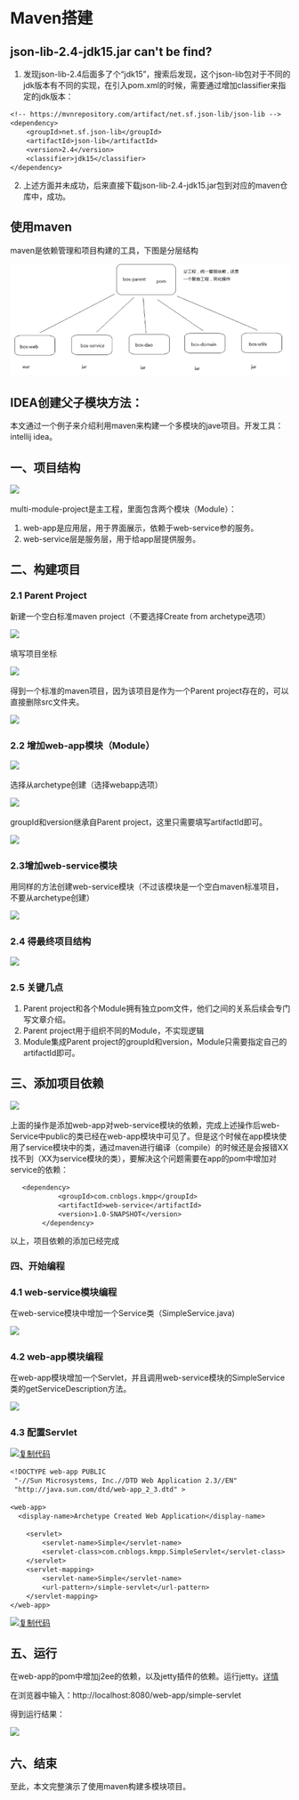 # Maven搭建

## json-lib-2.4-jdk15.jar can't be find?

1. 发现json-lib-2.4后面多了个“jdk15”，搜索后发现，这个json-lib包对于不同的jdk版本有不同的实现，在引入pom.xml的时候，需要通过增加classifier来指定的jdk版本：

```text
<!-- https://mvnrepository.com/artifact/net.sf.json-lib/json-lib -->
<dependency>
	<groupId>net.sf.json-lib</groupId>
	<artifactId>json-lib</artifactId>
	<version>2.4</version>
	<classifier>jdk15</classifier>
</dependency>
```

   2. 上述方面并未成功，后来直接下载json-lib-2.4-jdk15.jar包到对应的maven仓库中，成功。

## 使用maven

maven是依赖管理和项目构建的工具，下图是分层结构

![](../../../.gitbook/assets/image%20%28243%29.png)

## IDEA创建父子模块方法：

本文通过一个例子来介绍利用maven来构建一个多模块的jave项目。开发工具：intellij idea。

## 一、项目结构

![](https://images2015.cnblogs.com/blog/737467/201510/737467-20151021214045958-176796341.png)

multi-module-project是主工程，里面包含两个模块（Module）：

1. web-app是应用层，用于界面展示，依赖于web-service参的服务。
2. web-service层是服务层，用于给app层提供服务。

## 二、构建项目

### 2.1 Parent Project

新建一个空白标准maven project（不要选择Create from archetype选项）

![](https://images2015.cnblogs.com/blog/737467/201510/737467-20151021215418411-426885337.png)

填写项目坐标

![](https://images2015.cnblogs.com/blog/737467/201510/737467-20151021215616708-301786239.png)

得到一个标准的maven项目，因为该项目是作为一个Parent project存在的，可以直接删除src文件夹。

![](https://images2015.cnblogs.com/blog/737467/201510/737467-20151021215625692-910961834.png)

### 2.2 增加web-app模块（Module）

![](https://images2015.cnblogs.com/blog/737467/201510/737467-20151021215840989-371606679.png)

选择从archetype创建（选择webapp选项）

![](https://images2015.cnblogs.com/blog/737467/201510/737467-20151021215637161-821333201.png)

groupId和version继承自Parent project，这里只需要填写artifactId即可。

![](https://images2015.cnblogs.com/blog/737467/201510/737467-20151021215648255-60499131.png)

### 2.3增加web-service模块

用同样的方法创建web-service模块（不过该模块是一个空白maven标准项目，不要从archetype创建）

![](https://images2015.cnblogs.com/blog/737467/201510/737467-20151021215704395-178501147.png)

### 2.4 得最终项目结构

![](https://images2015.cnblogs.com/blog/737467/201510/737467-20151021220937817-1710662397.png)

### 2.5 关键几点

1. Parent project和各个Module拥有独立pom文件，他们之间的关系后续会专门写文章介绍。
2. Parent project用于组织不同的Module，不实现逻辑
3. Module集成Parent project的groupId和version，Module只需要指定自己的artifactId即可。

## 三、添加项目依赖

![](https://images2015.cnblogs.com/blog/737467/201510/737467-20151021223626911-880704253.png)

上面的操作是添加web-app对web-service模块的依赖，完成上述操作后web-Service中public的类已经在web-app模块中可见了。但是这个时候在app模块使用了service模块中的类，通过maven进行编译（compile）的时候还是会报错XX找不到（XX为service模块的类），要解决这个问题需要在app的pom中增加对service的依赖：

```text
   <dependency>
            <groupId>com.cnblogs.kmpp</groupId>
            <artifactId>web-service</artifactId>
            <version>1.0-SNAPSHOT</version>
        </dependency>
```

以上，项目依赖的添加已经完成

### 四、开始编程

### 4.1 web-service模块编程

在web-service模块中增加一个Service类（SimpleService.java\)

![](https://images2015.cnblogs.com/blog/737467/201510/737467-20151021222011395-1985582106.png)

### 4.2 web-app模块编程

 在web-app模块增加一个Servlet，并且调用web-service模块的SimpleService类的getServiceDescription方法。

![](https://images2015.cnblogs.com/blog/737467/201510/737467-20151021224515364-1631467553.png)

### 4.3 配置Servlet

[![&#x590D;&#x5236;&#x4EE3;&#x7801;](https://common.cnblogs.com/images/copycode.gif)](javascript:void%280%29;)

```text
<!DOCTYPE web-app PUBLIC
 "-//Sun Microsystems, Inc.//DTD Web Application 2.3//EN"
 "http://java.sun.com/dtd/web-app_2_3.dtd" >

<web-app>
  <display-name>Archetype Created Web Application</display-name>

    <servlet>
        <servlet-name>Simple</servlet-name>
        <servlet-class>com.cnblogs.kmpp.SimpleServlet</servlet-class>
    </servlet>
    <servlet-mapping>
        <servlet-name>Simple</servlet-name>
        <url-pattern>/simple-servlet</url-pattern>
    </servlet-mapping>
</web-app>
```

[![&#x590D;&#x5236;&#x4EE3;&#x7801;](https://common.cnblogs.com/images/copycode.gif)](javascript:void%280%29;)

## 五、运行

在web-app的pom中增加j2ee的依赖，以及jetty插件的依赖。运行jetty。[详情](http://www.cnblogs.com/kmpp/p/create_maven_web_app_via_intellij_idea.html)

在浏览器中输入：http://localhost:8080/web-app/simple-servlet

得到运行结果：

![](https://images2015.cnblogs.com/blog/737467/201510/737467-20151021224800208-875244583.png)

## 六、结束 

至此，本文完整演示了使用maven构建多模块项目。

